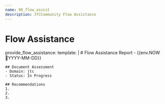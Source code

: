 ```yaml
---
name: 98_flow_assist
description: JTCCommunity Flow Assistance
---
```


# Flow Assistance

provide_flow_assistance:
  template: |
    # Flow Assistance Report - {{env.NOW:date:YYYY-MM-DD}}
    
    ## Document Assessment
    - Domain: jtc
    - Status: In Progress
    
    ## Recommendations
    1. 
    2. 
    3. 
